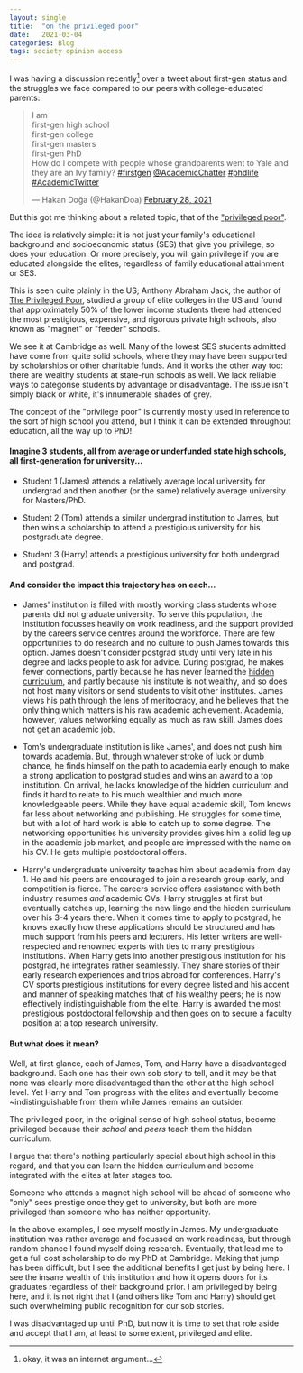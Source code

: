 ```yaml
---
layout: single
title:  "on the privileged poor"
date:   2021-03-04
categories: Blog
tags: society opinion access
---
```


I was having a discussion recently[^1] over a tweet about first-gen status and the struggles we face compared to our peers with college-educated parents:

<blockquote class="twitter-tweet"><p lang="en" dir="ltr">I am<br>first-gen high school<br>first-gen college<br>first-gen masters<br>first-gen PhD<br>How do I compete with people whose grandparents went to Yale and they are an Ivy family? <a href="https://twitter.com/hashtag/firstgen?src=hash&amp;ref_src=twsrc%5Etfw">#firstgen</a> <a href="https://twitter.com/AcademicChatter?ref_src=twsrc%5Etfw">@AcademicChatter</a> <a href="https://twitter.com/hashtag/phdlife?src=hash&amp;ref_src=twsrc%5Etfw">#phdlife</a> <a href="https://twitter.com/hashtag/AcademicTwitter?src=hash&amp;ref_src=twsrc%5Etfw">#AcademicTwitter</a></p>&mdash; Hakan Doğa (@HakanDoa) <a href="https://twitter.com/HakanDoa/status/1365816927466250246?ref_src=twsrc%5Etfw">February 28, 2021</a></blockquote> <script async src="https://platform.twitter.com/widgets.js" charset="utf-8"></script>

But this got me thinking about a related topic, that of the <a href="https://www.vox.com/policy-and-politics/2019/6/17/18647250/privileged-poor-university-admissions-anthony-abraham-jack">"privileged poor"</a>.

The idea is relatively simple: it is not just your family's educational background and socioeconomic status (SES) that give you privilege, so does your education. Or more precisely, you will gain privilege if you are educated alongside the elites, regardless of family educational attainment or SES.

This is seen quite plainly in the US; Anthony Abraham Jack, the author of <a href="https://www.hup.harvard.edu/catalog.php?isbn=9780674976894">The Privileged Poor</a>, studied a group of elite colleges in the US and found that approximately 50% of the lower income students there had attended the most prestigious, expensive, and rigorous private high schools, also known as "magnet" or "feeder" schools.

We see it at Cambridge as well. Many of the lowest SES students admitted have come from quite solid schools, where they may have been supported by scholarships or other charitable funds. And it works the other way too: there are wealthy students at state-run schools as well. We lack reliable ways to categorise students by advantage or disadvantage. The issue isn't simply black or white, it's innumerable shades of grey.

The concept of the "privilege poor" is currently mostly used in reference to the sort of high school you attend, but I think it can be extended throughout education, all the way up to PhD!

#### Imagine 3 students, all from average or underfunded state high schools, all first-generation for university...

 - Student 1 (James) attends a relatively average local university for undergrad and then another (or the same) relatively average university for Masters/PhD.

 - Student 2 (Tom) attends a similar undergrad institution to James, but then wins a scholarship to attend a prestigious university for his postgraduate degree.

 - Student 3 (Harry) attends a prestigious university for both undergrad and postgrad.

#### And consider the impact this trajectory has on each...

 - James' institution is filled with mostly working class students whose parents did not graduate university. To serve this population, the institution focusses heavily on work readiness, and the support provided by the careers service centres around the workforce. There are few opportunities to do research and no culture to push James towards this option. James doesn't consider postgrad study until very late in his degree and lacks people to ask for advice. During postgrad, he makes fewer connections, partly because he has never learned the <a href="https://en.wikipedia.org/wiki/Hidden_curriculum">hidden curriculum</a>, and partly because his institute is not wealthy, and so does not host many visitors or send students to visit other institutes. James views his path through the lens of meritocracy, and he believes that the only thing which matters is his raw academic achievement. Academia, however, values networking equally as much as raw skill. James does not get an academic job.

 - Tom's undergraduate institution is like James', and does not push him towards academia. But, through whatever stroke of luck or dumb chance, he finds himself on the path to academia early enough to make a strong application to postgrad studies and wins an award to a top institution. On arrival, he lacks knowledge of the hidden curriculum and finds it hard to relate to his much wealthier and much more knowledgeable peers. While they have equal academic skill, Tom knows far less about networking and publishing. He struggles for some time, but with a lot of hard work is able to catch up to some degree. The networking opportunities his university provides gives him a solid leg up in the academic job market, and people are impressed with the name on his CV. He gets multiple postdoctoral offers.

 - Harry's undergraduate university teaches him about academia from day 1. He and his peers are encouraged to join a research group early, and competition is fierce. The careers service offers assistance with both industry resumes *and* academic CVs. Harry struggles at first but eventually catches up, learning the new lingo and the hidden curriculum over his 3-4 years there. When it comes time to apply to postgrad, he knows exactly how these applications should be structured and has much support from his peers and lecturers. His letter writers are well-respected and renowned experts with ties to many prestigious institutions. When Harry gets into another prestigious institution for his postgrad, he integrates rather seamlessly. They share stories of their early research experiences and trips abroad for conferences. Harry's CV sports prestigious institutions for every degree listed and his accent and manner of speaking matches that of his wealthy peers; he is now effectively indistinguishable from the elite. Harry is awarded the most prestigious postdoctoral fellowship and then goes on to secure a faculty position at a top research university.

#### But what does it mean?

Well, at first glance, each of James, Tom, and Harry have a disadvantaged background. Each one has their own sob story to tell, and it may be that none was clearly more disadvantaged than the other at the high school level. Yet Harry and Tom progress with the elites and eventually become ~indistinguishable from them while James remains an outsider.

The privileged poor, in the original sense of high school status, become privileged because their *school* and *peers* teach them the hidden curriculum.

I argue that there's nothing particularly special about high school in this regard, and that you can learn the hidden curriculum and become integrated with the elites at later stages too.

Someone who attends a magnet high school will be ahead of someone who "only" sees prestige once they get to university, but both are more privileged than someone who has neither opportunity.

In the above examples, I see myself mostly in James. My undergraduate institution was rather average and focussed on work readiness, but through random chance I found myself doing research. Eventually, that lead me to get a full cost scholarship to do my PhD at Cambridge. Making that jump has been difficult, but I see the additional benefits I get just by being here. I see the insane wealth of this institution and how it opens doors for its graduates regardless of their background prior. I am privileged by being here, and it is not right that I (and others like Tom and Harry) should get such overwhelming public recognition for our sob stories.

I was disadvantaged up until PhD, but now it is time to set that role aside and accept that I am, at least to some extent, privileged and elite.

[^1]: okay, it was an internet argument...

